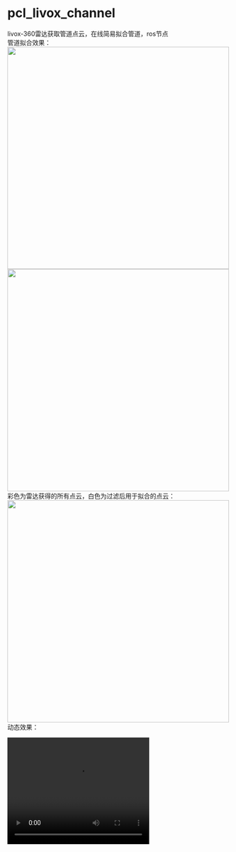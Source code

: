 # pcl_livox_channel
livox-360雷达获取管道点云，在线简易拟合管道，ros节点<br />
管道拟合效果： <br />
<img src="https://github.com/HLkyss/pcl_livox_channel/assets/69629475/19c5aaf4-d89e-417e-8253-657ff3ccfabb" width="500"> <br />
<img src="https://github.com/HLkyss/pcl_livox_channel/assets/69629475/3b154340-99c2-4616-b447-dfbb8fe8ff89" width="500"> <br />
彩色为雷达获得的所有点云，白色为过滤后用于拟合的点云：<br />
<img src="https://github.com/HLkyss/pcl_livox_channel/assets/69629475/e0159fc6-35e0-473e-a806-795fb6d1ccb2" width="500"> <br />
动态效果：<br />


<video width="320" height="240" controls>
    <source src="[movie.mp4](https://github.com/HLkyss/pcl_livox_channel/assets/69629475/a7d64f7e-2a93-4f93-960f-85e1d53e3236)https://github.com/HLkyss/pcl_livox_channel/assets/69629475/a7d64f7e-2a93-4f93-960f-85e1d53e3236" type="video/mp4">
</video>





